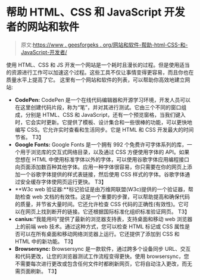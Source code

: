 # 帮助 HTML、CSS 和 JavaScript 开发者的网站和软件

> 原文:[https://www . geesforgeks . org/网站和软件-帮助-html-CSS-和-JavaScript-开发者/](https://www.geeksforgeeks.org/websites-and-software-that-help-html-css-and-javascript-developers/)

使用 HTML、CSS 和 JS 开发一个网站是一个耗时且漫长的过程。但是使用适当的资源进行工作可以加速这个过程。这些工具不仅让事情变得更容易，而且你也在质量水平上提高了它。
这里有一个网站和软件的列表，可以帮助你高效地建立网站:

*   **CodePen:** CodePen 是一个在线代码编辑器和开源学习环境，开发人员可以在这里创建代码片段，称为“笔”，并对其进行测试。它由三个不同的窗口组成，分别是 HTML、CSS 和 JavaScript，还有一个预览窗格，当我们键入时，它会实时更新。它提供了模板、设计集合和一些很棒的功能，可以更快地编写 CSS。它允许实时查看和生活同步。它是 HTML 和 CSS 开发最大的时间节省。
    T3】
*   **Google Fonts:** Google Fonts 是一个拥有 992 个免费许可字体系列的库，一个用于浏览库的交互式网络目录，以及通过 CSS 方便使用字体的 API。如果您想在 HTML 中使用标准字体以外的字体，可以使用谷歌字体应用编程接口向页面添加数百种其他字体。应用一种字体很容易，你只需要在你的网页上添加一个谷歌字体提供的样式表链接，然后使用 CSS 样式的字体。谷歌字体通过安全缓存字体使网页运行更快。
    T3】
*   **W3c web 验证器:**标记验证是由万维网联盟(W3c)提供的一个验证器，帮助检查 web 文档的有效性。这是一个重要的步骤，可以帮助提高和确保代码的质量，并节省大量时间。它还允许检查 CSS 代码的正确性(有效性)。它可以在网页上找到断开的链接。它还根据国际标准化组织标准验证网页。
    T3】
*   **canius:**“我能用吗”提供了最新的浏览器支持表，支持桌面和移动 web 浏览器上的前端 web 技术。通过这种方式，您可以检查 HTML 标记或 CSS 属性是否可以在所有桌面和移动网络浏览器上运行。它还提供了添加到 CSS 和 HTML 中的新功能。
    T3】
*   **Browsersync:** Browsersync 是一款软件，通过跨多个设备同步 URL、交互和代码更改，让您的浏览器测试工作流程变得更快。使用 browsersync，您不需要每次进行更改或包含任何文件时都刷新网页，它将自动注入更改，而无需页面刷新。
    T3】